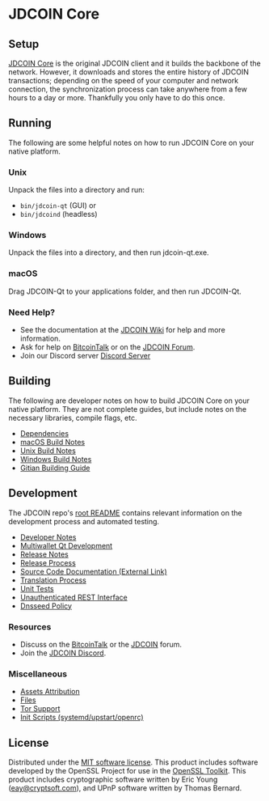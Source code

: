 JDCOIN Core
=============

Setup
---------------------
[JDCOIN Core](http://jdcoin.org/wallet) is the original JDCOIN client and it builds the backbone of the network. However, it downloads and stores the entire history of JDCOIN transactions; depending on the speed of your computer and network connection, the synchronization process can take anywhere from a few hours to a day or more. Thankfully you only have to do this once.

Running
---------------------
The following are some helpful notes on how to run JDCOIN Core on your native platform.

### Unix

Unpack the files into a directory and run:

- `bin/jdcoin-qt` (GUI) or
- `bin/jdcoind` (headless)

### Windows

Unpack the files into a directory, and then run jdcoin-qt.exe.

### macOS

Drag JDCOIN-Qt to your applications folder, and then run JDCOIN-Qt.

### Need Help?

* See the documentation at the [JDCOIN Wiki](https://github.com/JDCOIN-Project/JDCOIN/wiki)
for help and more information.
* Ask for help on [BitcoinTalk](https://bitcointalk.org/index.php?topic=1262920.0) or on the [JDCOIN Forum](http://forum.jdcoin.org/).
* Join our Discord server [Discord Server](https://discord.jdcoin.org)

Building
---------------------
The following are developer notes on how to build JDCOIN Core on your native platform. They are not complete guides, but include notes on the necessary libraries, compile flags, etc.

- [Dependencies](dependencies.md)
- [macOS Build Notes](build-osx.md)
- [Unix Build Notes](build-unix.md)
- [Windows Build Notes](build-windows.md)
- [Gitian Building Guide](gitian-building.md)

Development
---------------------
The JDCOIN repo's [root README](/README.md) contains relevant information on the development process and automated testing.

- [Developer Notes](developer-notes.md)
- [Multiwallet Qt Development](multiwallet-qt.md)
- [Release Notes](release-notes.md)
- [Release Process](release-process.md)
- [Source Code Documentation (External Link)](https://www.fuzzbawls.pw/jdcoin/doxygen/)
- [Translation Process](translation_process.md)
- [Unit Tests](unit-tests.md)
- [Unauthenticated REST Interface](REST-interface.md)
- [Dnsseed Policy](dnsseed-policy.md)

### Resources
* Discuss on the [BitcoinTalk](https://bitcointalk.org/index.php?topic=1262920.0) or the [JDCOIN](http://forum.jdcoin.org/) forum.
* Join the [JDCOIN Discord](https://discord.jdcoin.org).

### Miscellaneous
- [Assets Attribution](assets-attribution.md)
- [Files](files.md)
- [Tor Support](tor.md)
- [Init Scripts (systemd/upstart/openrc)](init.md)

License
---------------------
Distributed under the [MIT software license](/COPYING).
This product includes software developed by the OpenSSL Project for use in the [OpenSSL Toolkit](https://www.openssl.org/). This product includes
cryptographic software written by Eric Young ([eay@cryptsoft.com](mailto:eay@cryptsoft.com)), and UPnP software written by Thomas Bernard.
